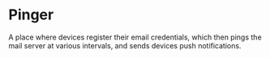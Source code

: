 Pinger
======

A place where devices register their email credentials, which
then pings the mail server at various intervals, and sends devices
push notifications.

